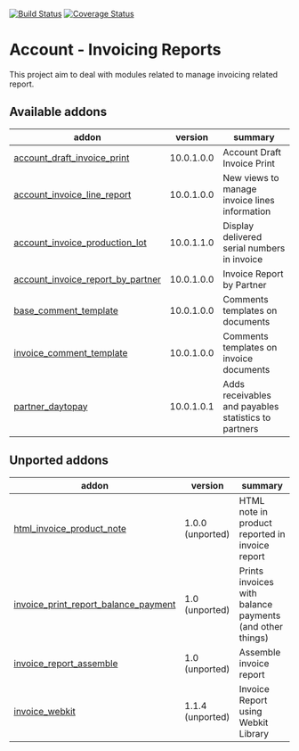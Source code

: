 [![Build Status](https://travis-ci.org/OCA/account-invoice-reporting.svg?branch=10.0)](https://travis-ci.org/OCA/account-invoice-reporting)
[![Coverage Status](https://coveralls.io/repos/OCA/account-invoice-reporting/badge.png?branch=10.0)](https://coveralls.io/r/OCA/account-invoice-reporting?branch=10.0)

Account - Invoicing Reports
===========================

This project aim to deal with modules related to manage invoicing related report.

[//]: # (addons)

Available addons
----------------
addon | version | summary
--- | --- | ---
[account_draft_invoice_print](account_draft_invoice_print/) | 10.0.1.0.0 | Account Draft Invoice Print
[account_invoice_line_report](account_invoice_line_report/) | 10.0.1.0.0 | New views to manage invoice lines information
[account_invoice_production_lot](account_invoice_production_lot/) | 10.0.1.1.0 | Display delivered serial numbers in invoice
[account_invoice_report_by_partner](account_invoice_report_by_partner/) | 10.0.1.0.0 | Invoice Report by Partner
[base_comment_template](base_comment_template/) | 10.0.1.0.0 | Comments templates on documents
[invoice_comment_template](invoice_comment_template/) | 10.0.1.0.0 | Comments templates on invoice documents
[partner_daytopay](partner_daytopay/) | 10.0.1.0.1 | Adds receivables and payables statistics to partners


Unported addons
---------------
addon | version | summary
--- | --- | ---
[html_invoice_product_note](html_invoice_product_note/) | 1.0.0 (unported) | HTML note in product reported in invoice report
[invoice_print_report_balance_payment](invoice_print_report_balance_payment/) | 1.0 (unported) | Prints invoices with balance payments (and other things)
[invoice_report_assemble](invoice_report_assemble/) | 1.0 (unported) | Assemble invoice report
[invoice_webkit](invoice_webkit/) | 1.1.4 (unported) | Invoice Report using Webkit Library

[//]: # (end addons)
